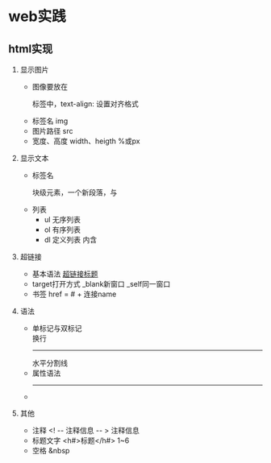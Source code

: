 # web实践

## html实现
1. 显示图片
    * 图像要放在<p>标签中，text-align: 设置对齐格式
    * 标签名 img 
    * 图片路径 src 
    * 宽度、高度 width、heigth %或px
2. 显示文本
    * 标签名 <p> 块级元素，一个新段落，与
    * 列表
        - ul 无序列表
        - ol 有序列表
        - dl 定义列表 内含 <dt> <dd>
    
3. 超链接
    * 基本语法 <a href=" 链接目标"  name="" title="提示信息" target="">超链接标题</a>
    * target打开方式 _blank新窗口 _self同一窗口
    * 书签 href = # + 连接name
4. 语法
    * 单标记与双标记 <br>换行 <hr>水平分割线
    * 属性语法 <hr size="3" color="red" align="center">
    * <html> <head></head> <body></body> </html>
5. 其他
    * 注释
    <! -- 注释信息 -- >
    <comment>注释信息</comment>
    * 标题文字 <h#>标题</h#> 1~6
    * 空格 &nbsp
